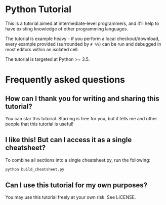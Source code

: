 # Python Tutorial
This is a tutorial aimed at intermediate-level programmers, and it'll help to have existing knowledge of other programming languages.

The tutorial is example heavy - if you perform a local checkout/download, every example provided (surrounded by `# %%`) can be run and debugged in most editors within an isolated cell.

The tutorial is targeted at Python >= 3.5.

# Frequently asked questions

## How can I thank you for writing and sharing this tutorial?
You can star this tutorial. Starring is free for you, but it tells me and other people that this tutorial is useful!

## I like this! But can I access it as a single cheatsheet? 
To combine all sections into a single cheatsheet.py, run the following:
```sh
python build_cheatsheet.py
```

## Can I use this tutorial for my own purposes?
You may use this tutorial freely at your own risk. See LICENSE.
